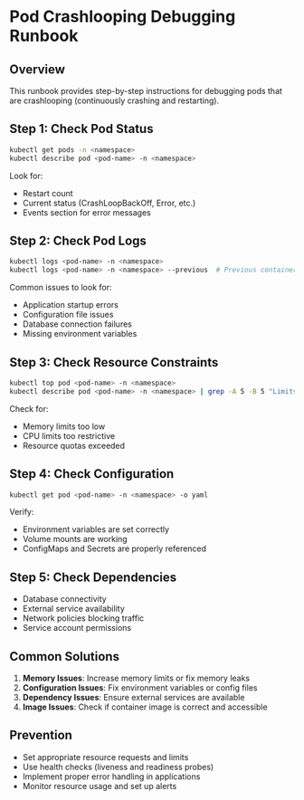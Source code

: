 # Pod Crashlooping Debugging Runbook

## Overview
This runbook provides step-by-step instructions for debugging pods that are crashlooping (continuously crashing and restarting).

## Step 1: Check Pod Status
```bash
kubectl get pods -n <namespace>
kubectl describe pod <pod-name> -n <namespace>
```

Look for:
- Restart count
- Current status (CrashLoopBackOff, Error, etc.)
- Events section for error messages

## Step 2: Check Pod Logs
```bash
kubectl logs <pod-name> -n <namespace>
kubectl logs <pod-name> -n <namespace> --previous  # Previous container logs
```

Common issues to look for:
- Application startup errors
- Configuration file issues
- Database connection failures
- Missing environment variables

## Step 3: Check Resource Constraints
```bash
kubectl top pod <pod-name> -n <namespace>
kubectl describe pod <pod-name> -n <namespace> | grep -A 5 -B 5 "Limits\|Requests"
```

Check for:
- Memory limits too low
- CPU limits too restrictive
- Resource quotas exceeded

## Step 4: Check Configuration
```bash
kubectl get pod <pod-name> -n <namespace> -o yaml
```

Verify:
- Environment variables are set correctly
- Volume mounts are working
- ConfigMaps and Secrets are properly referenced

## Step 5: Check Dependencies
- Database connectivity
- External service availability
- Network policies blocking traffic
- Service account permissions

## Common Solutions
1. **Memory Issues**: Increase memory limits or fix memory leaks
2. **Configuration Issues**: Fix environment variables or config files
3. **Dependency Issues**: Ensure external services are available
4. **Image Issues**: Check if container image is correct and accessible

## Prevention
- Set appropriate resource requests and limits
- Use health checks (liveness and readiness probes)
- Implement proper error handling in applications
- Monitor resource usage and set up alerts
